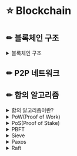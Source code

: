 # ⭐ Blockchain
## ✏ 블록체인 구조
<details>

<summary> 블록체인 구조 </summary>
<div markdown="1">
  
 ### 블록체인 특징
 - #### 블록은 시간별로 정렬돼 있다.
    - 거래 기록이 '블록'이라는 단위로 정리돼 시간별로 이어져 있는 것이 블록체인의 측징이다.
    - 한 블록에는 앞의 블록과 뒤의 블록과 연결되는 연결 정보가 포함돼 있으며, 앞의 내용을 변경하면 뒤에 이어지는 모든 블록을 다시 생성해야 한다.
    - 과거의 어느 시점에 거래 기록이 존재한다면 그것은 그 시점에 거래가 이루어졌다는 것을 객관적으로 알 수 있다
        - #### 변조가 어려움
        - #### 거래 기록의 작성 시점을 객관적으로 알 수 있음
 - #### 분산형 원장 구조이다.
    - 블록체인은 분산형 원잔 구조이며, 그 블록체인 네트워크에 참가한 모든 사람이 모든 거래 기록을 기록한 원장을 소유한다.
    - 거래 기록을 관리하는 거대한 중앙 시스템이 필요없다.
        - #### 분산형 시스템이기 때문에 큰 중앙 시스템이 필요 없음
        - #### 거래 기록의 타당성을 모든 참가자에게 검증받음
  
 ### 해시함수 
  해시함수는 임의의 길이를 갖는 메시지를 입력받아 고정된 길이의 해시값을 출력하는 함수이다.
  - #### 해시함수의 특징
    - 어떤 입력 값에도 항상 고정된 길이의 해시 값을 출력한다.
    - 입력 값의 아주 일부만 변경되어도 전혀 다른 결과값을 출력한다.
    - 출력된 결과 값을 토대로 입력 값을 유추할 수 없다.
  
 ### 블록체인 구조
 - 블록체인은 거래 정보의 묶음인 블록이 실제 체인처럼 연결되어 있지는 않지만, 뒤의 블록이 앞의 블록을 참조하고 또 위의 블록이 앞의 블록을 참조하는 모양에서 
  마치 체인 형태로 연결된 모습에 블록체인라고 부르게 되었다.
  
 ![image](https://user-images.githubusercontent.com/87464750/150241936-415c1f3e-5cae-4eff-97b7-16bca063dbdc.png)
  
  - ### 구성
    - ### Header
        - Version
        - Previousblockhash
        - Merkle Root
        - bits, target
        - Nonce
  
    - ### body
        - Transaction
  
 - ### 구성요소 개념
<details>
<summary> 블록해시(Hash of the block), 이전블록해시(Previous blovk hash)</summary>
<div markdown="1">
  
 #### 블록해시
  ![image](https://user-images.githubusercontent.com/87464750/150265698-86b560de-4a76-4b43-8c80-c8d04ba8e7d1.png)

  - 블록해시는 특정 블록에 담겨 있는 거래내역을 암호화한 루트해시와 이전블록의 해시값 및 nonce 등의 정보를 다시 해시로 변환한 값을 말한다.
  - 블록해시는 블록의 식별자 역할을 수행한다.
  - 비트코인에서
    - 블록해시는 SHA-256 방식으로 변환된 해시 값이다.
    - 버전, 타임, 머클루트, 타겟, 논스, 이전 블록의 해시 즉, 헤더부에 속하는 6가지를 이용해 구성된다.
  
 #### 블록해시 알고리즘
  1. 블록헤더부 중 버전, 타임, 타켓, nonce는 little-endian 형식으로 바꿔주고, 이전의 블록 해시, 머클루트는 reverse order로 변한회 뒤 합산.
  2. 합산한 정보들을 다이제스트로 암호화를 한다.
  3. 변형한 정보를 SHA-256 방식으로 암호화한다.
  4. 메시지 암호화와, SHA-256 암호화를 다시 한 번 반복한다.
  5. 결과값을 뒤집는다.
 
 #### 이전 블록 해시(Previousblockhash)
  - 이전 블록의 주소값을 알려주는 해시이다.
  - 블록 헤더에 속한다.
  - 이전블록해시 값으로 블록 간의 연결이 이뤄진다.

##### SHA-256
  - SHA 알고리즘의 한 종류로서 256비트로 구성되며 64자리 문자열을 반환한다.
  - 블록체인에서 가장 많이 채택하여 사용하고 있다.
  - 이름에 내포되어 있듯 2^256 만큼 경우의 수를 만들 수 있다.
  - 어떤 길이의 값을 입력 하더라도 256비트의 고정된 결과값을 출력한다.
  - 일반적으로 입력값이 조금만 변동하여도 출력값이 완전히 달라지기 때문에 출력값을 토대로 입력값을 유추하는 것은 거의 블가능하다.
 
</details>
 </div>

 
<details>
<summary> 타임(Time), bits </summary>
<div markdown="1">
 
</details>
 </div>
  
 <details>

<summary> Nonce </summary>
<div markdown="1">
 
</details>
 </div>
 
 
<details>

<summary> Merkle Root </summary>
<div markdown="1">
 
</details>
 </div>
 
<details>

<summary> Transaction </summary>
<div markdown="1">
 
</details>
 </div>
  
</details>
 </div>

## ✏ P2P 네트워크

## ✏ 합의 알고리즘
<details>

<summary> 합의 알고리즘이란? </summary>
<div markdown="1">
 
</details>
 </div>
 
<details>

<summary> PoW(Proof of Work) </summary>
<div markdown="1">
 
</details>
 </div>
 
 <details>

<summary> PoS(Proof of Stake) </summary>
<div markdown="1">
 
</details>
 </div>
 
 <details>

<summary> PBFT </summary>
<div markdown="1">
 
</details>
 </div>
 
 <details>

<summary> Sieve </summary>
<div markdown="1">
 
</details>
 </div>
 
<details>

<summary> Paxos </summary>
<div markdown="1">
 
</details>
 </div>
 
 <details>

<summary> Raft </summary>
<div markdown="1">
 
</details>
 </div>
